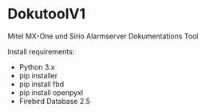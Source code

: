 # DokutoolV1
Mitel MX-One und Sirio Alarmserver Dokumentations Tool

Install requirements:
-   Python 3.x
-   pip installer
-   pip install fbd
-   pip install openpyxl
-   Firebird Database 2.5
